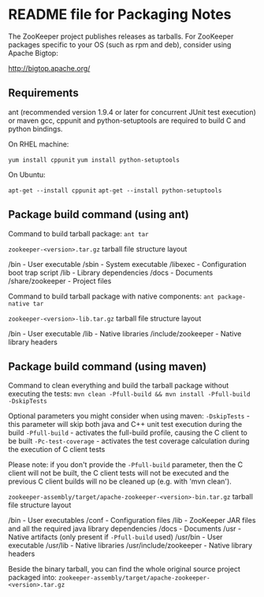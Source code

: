 # README file for Packaging Notes

The ZooKeeper project publishes releases as tarballs.  For ZooKeeper packages
specific to your OS (such as rpm and deb), consider using Apache Bigtop:

http://bigtop.apache.org/


## Requirements

ant (recommended version 1.9.4 or later for concurrent JUnit test execution) or maven
gcc, cppunit and python-setuptools are required to build
C and python bindings.

On RHEL machine:

`yum install cppunit`
`yum install python-setuptools`

On Ubuntu:

`apt-get --install cppunit`
`apt-get --install python-setuptools`



## Package build command (using ant)

Command to build tarball package: `ant tar`

`zookeeper-<version>.tar.gz` tarball file structure layout

  /bin                               - User executable
  /sbin                              - System executable
  /libexec                           - Configuration boot trap script
  /lib                               - Library dependencies
  /docs                              - Documents
  /share/zookeeper                   - Project files

Command to build tarball package with native components: `ant package-native tar`

`zookeeper-<version>-lib.tar.gz` tarball file structure layout

  /bin                               - User executable
  /lib                               - Native libraries
  /include/zookeeper                 - Native library headers


## Package build command (using maven)

Command to clean everything and build the tarball package without executing the tests: 
`mvn clean -Pfull-build && mvn install -Pfull-build -DskipTests`


Optional parameters you might consider when using maven:
  `-DskipTests`          -   this parameter will skip both java and C++ unit test execution during the build
  `-Pfull-build`         -   activates the full-build profile, causing the C client to be built
  `-Pc-test-coverage`    -   activates the test coverage calculation during the execution of C client tests


Please note: if you don't provide the `-Pfull-build` parameter, then the C client will not be built, the C client tests
will not be executed and the previous C client builds will no be cleaned up (e.g. with 'mvn clean').

`zookeeper-assembly/target/apache-zookeeper-<version>-bin.tar.gz` tarball file structure layout

  /bin                               - User executables
  /conf                              - Configuration files
  /lib                               - ZooKeeper JAR files and all the required java library dependencies
  /docs                              - Documents
  /usr                               - Native artifacts (only present if `-Pfull-build` used)
  /usr/bin                               - User executable
  /usr/lib                               - Native libraries
  /usr/include/zookeeper                 - Native library headers
  
  
Beside the binary tarball, you can find the whole original source project packaged into: 
`zookeeper-assembly/target/apache-zookeeper-<version>.tar.gz`
